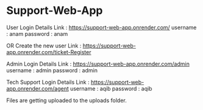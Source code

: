 # Support-Web-App

User Login Details
Link : https://support-web-app.onrender.com/
username : anam 
password : anam

OR Create the new user
Link : https://support-web-app.onrender.com/ticket-Register

Admin Login Details
Link : https://support-web-app.onrender.com/admin
username : admin 
password : admin

Tech Support Login Details
Link : https://support-web-app.onrender.com/agent
username : aqib 
password : aqib


Files are getting uploaded to the uploads folder.
